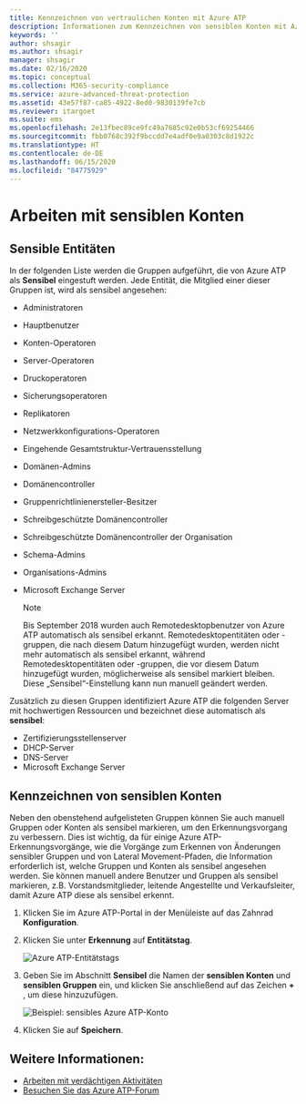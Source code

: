 ```yaml
---
title: Kennzeichnen von vertraulichen Konten mit Azure ATP
description: Informationen zum Kennzeichnen von sensiblen Konten mit Azure Advanced Threat Protection (ATP)
keywords: ''
author: shsagir
ms.author: shsagir
manager: shsagir
ms.date: 02/16/2020
ms.topic: conceptual
ms.collection: M365-security-compliance
ms.service: azure-advanced-threat-protection
ms.assetid: 43e57f87-ca85-4922-8ed0-9830139fe7cb
ms.reviewer: itargoet
ms.suite: ems
ms.openlocfilehash: 2e13fbec89ce9fc49a7685c92e0b53cf69254466
ms.sourcegitcommit: fbb0768c392f9bccdd7e4adf0e9a0303c8d1922c
ms.translationtype: HT
ms.contentlocale: de-DE
ms.lasthandoff: 06/15/2020
ms.locfileid: "84775929"
---
```

# <a name="working-with-sensitive-accounts"></a>Arbeiten mit sensiblen Konten

## <a name="sensitive-entities"></a>Sensible Entitäten

In der folgenden Liste werden die Gruppen aufgeführt, die von Azure ATP als **Sensibel** eingestuft werden. Jede Entität, die Mitglied einer dieser Gruppen ist, wird als sensibel angesehen:

- Administratoren
- Hauptbenutzer
- Konten-Operatoren
- Server-Operatoren
- Druckoperatoren
- Sicherungsoperatoren
- Replikatoren
- Netzwerkkonfigurations-Operatoren
- Eingehende Gesamtstruktur-Vertrauensstellung
- Domänen-Admins
- Domänencontroller
- Gruppenrichtlinienersteller-Besitzer
- Schreibgeschützte Domänencontroller
- Schreibgeschützte Domänencontroller der Organisation
- Schema-Admins
- Organisations-Admins
- Microsoft Exchange Server

  > [!NOTE]
  > Bis September 2018 wurden auch Remotedesktopbenutzer von Azure ATP automatisch als sensibel erkannt. Remotedesktopentitäten oder -gruppen, die nach diesem Datum hinzugefügt wurden, werden nicht mehr automatisch als sensibel erkannt, während Remotedesktopentitäten oder -gruppen, die vor diesem Datum hinzugefügt wurden, möglicherweise als sensibel markiert bleiben. Diese „Sensibel“-Einstellung kann nun manuell geändert werden.

Zusätzlich zu diesen Gruppen identifiziert Azure ATP die folgenden Server mit hochwertigen Ressourcen und bezeichnet diese automatisch als **sensibel**:

- Zertifizierungsstellenserver
- DHCP-Server
- DNS-Server
- Microsoft Exchange Server

## <a name="tagging-sensitive-accounts"></a>Kennzeichnen von sensiblen Konten

Neben den obenstehend aufgelisteten Gruppen können Sie auch manuell Gruppen oder Konten als sensibel markieren, um den Erkennungsvorgang zu verbessern. Dies ist wichtig, da für einige Azure ATP-Erkennungsvorgänge, wie die Vorgänge zum Erkennen von Änderungen sensibler Gruppen und von Lateral Movement-Pfaden, die Information erforderlich ist, welche Gruppen und Konten als sensibel angesehen werden. Sie können manuell andere Benutzer und Gruppen als sensibel markieren, z.B. Vorstandsmitglieder, leitende Angestellte und Verkaufsleiter, damit Azure ATP diese als sensibel erkennt.

1. Klicken Sie im Azure ATP-Portal in der Menüleiste auf das Zahnrad **Konfiguration**.

1. Klicken Sie unter **Erkennung** auf **Entitätstag**.

    ![Azure ATP-Entitätstags](media/entity-tags.png)

1. Geben Sie im Abschnitt **Sensibel** die Namen der **sensiblen Konten** und **sensiblen Gruppen** ein, und klicken Sie anschließend auf das Zeichen **+** , um diese hinzuzufügen.

    ![Beispiel: sensibles Azure ATP-Konto](media/sensitive-account-sample.png)

1. Klicken Sie auf **Speichern**.

## <a name="see-also"></a>Weitere Informationen:

- [Arbeiten mit verdächtigen Aktivitäten](working-with-suspicious-activities.md)
- [Besuchen Sie das Azure ATP-Forum](https://aka.ms/azureatpcommunity)
